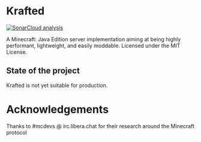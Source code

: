 # Krafted
[![SonarCloud analysis](https://github.com/kraftedmc/krafted/actions/workflows/sonarcloud.yml/badge.svg)](https://github.com/kraftedmc/krafted/actions/workflows/sonarcloud.yml)

A Minecraft: Java Edition server implementation aiming at being highly performant, lightweight, and easily moddable.
Licensed under the MIT License.

## State of the project
Krafted is not yet suitable for production.

# Acknowledgements
Thanks to #mcdevs @ irc.libera.chat for their research around the Minecraft protocol
